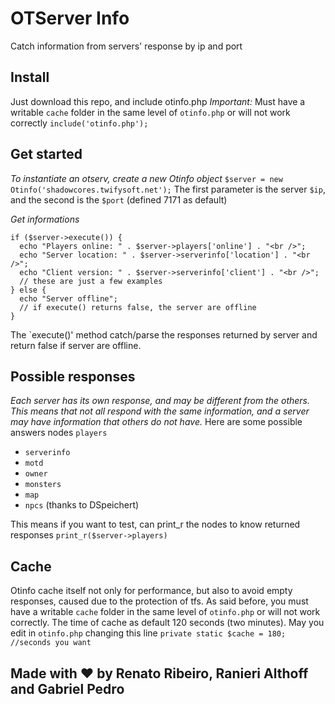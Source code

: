 OTServer Info
======
Catch information from servers' response by ip and port

Install
------
Just download this repo, and include otinfo.php
*Important:* Must have a writable `cache` folder in the same level of `otinfo.php` or will not work correctly
`include('otinfo.php');`

Get started
------
*To instantiate an otserv, create a new Otinfo object*
`$server = new Otinfo('shadowcores.twifysoft.net');`
The first parameter is the server `$ip`, and the second is the `$port` (defined 7171 as default)

*Get informations*
```
if ($server->execute()) {
  echo "Players online: " . $server->players['online'] . "<br />";
  echo "Server location: " . $server->serverinfo['location'] . "<br />";
  echo "Client version: " . $server->serverinfo['client'] . "<br />";
  // these are just a few examples
} else {
  echo "Server offline";
  // if execute() returns false, the server are offline
}
```
The `execute()' method catch/parse the responses returned by server and return false if server are offline.

Possible responses
------
*Each server has its own response, and may be different from the others. This means that not all respond with the same information, and a server may have information that others do not have.*
Here are some possible answers nodes
 `players`
* `serverinfo`
* `motd`
* `owner`
* `monsters`
* `map`
* `npcs` (thanks to DSpeichert)

This means if you want to test, can print_r the nodes to know returned responses `print_r($server->players)` 

Cache
------
Otinfo cache itself not only for performance, but also to avoid empty responses, caused due to the protection of tfs.
As said before, you must have a writable `cache` folder in the same level of `otinfo.php` or will not work correctly.
The time of cache as default 120 seconds (two minutes). May you edit in `otinfo.php` changing this line
`private static $cache = 180; //seconds you want`

Made with :heart: by Renato Ribeiro, Ranieri Althoff and Gabriel Pedro
------
